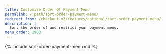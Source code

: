 ```yaml
---
title: Customize Order Of Payment Menu
permalink: /:path/sort-order-payment-menu/
redirect_from: /checkout-v3/features/optional/sort-order-payment-menu/
description: |
  Sort the order of and restrict your payment menu.
menu_order: 1900
---
```


{% include sort-order-payment-menu.md %}
